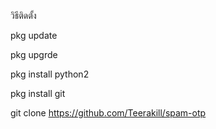 วิธีติดตั้ง

pkg update


pkg upgrde


pkg install python2


pkg install git
  
git clone https://github.com/Teerakill/spam-otp
